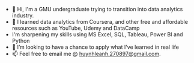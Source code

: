 - 👋 Hi, I'm a GMU undergraduate trying to transition into data analytics industry.
- 🌱 I learned data analytics from Coursera, and other free and affordable resources such as YouTube, Udemy and DataCamp
- I'm sharpening my skills using MS Excel, SQL, Tableau, Power BI and Python
- 💞️ I’m looking to have a chance to apply what I've learned in real life
- 📫 Feel free to email me @ huynhleanh.270897@gmail.com. 

<!---
annguyenhuynh/annguyenhuynh is a ✨ special ✨ repository because its `README.md` (this file) appears on your GitHub profile.
You can click the Preview link to take a look at your changes.
--->
